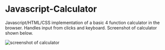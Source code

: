 # Javascript-Calculator
Javascript/HTML/CSS implementation of a basic 4 function calculator in the browser. Handles input from clicks and keyboard. Screenshot of calculator shown below.

![screenshot of calculator](https://github.com/khanmoha/Javascript-Calculator-GUI/blob/master/images/calculator-screenshot.PNG?raw=true)
